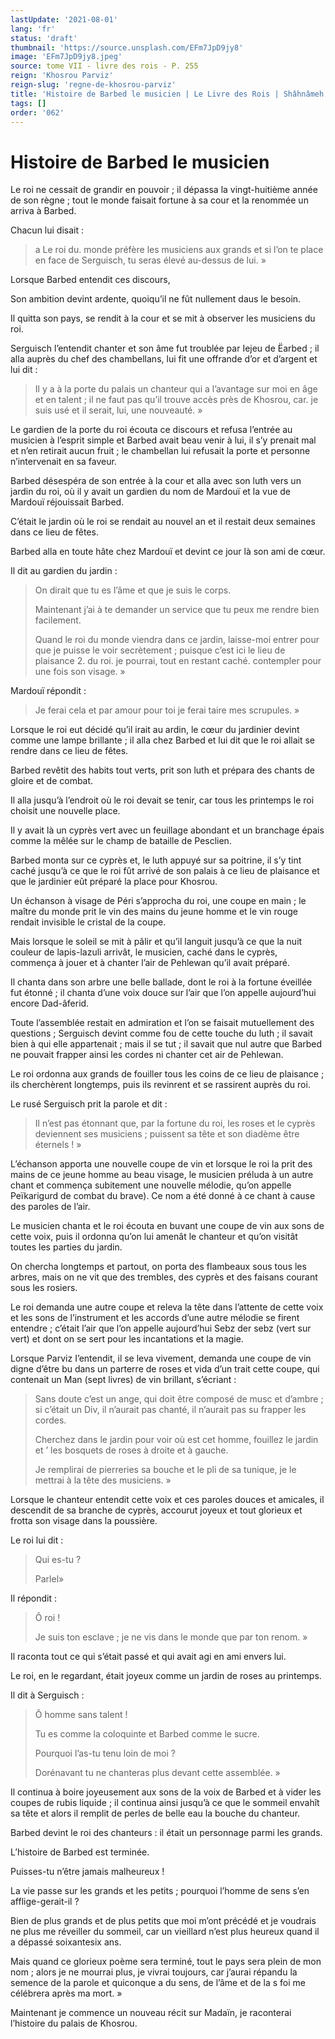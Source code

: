 ```yaml
---
lastUpdate: '2021-08-01'
lang: 'fr'
status: 'draft'
thumbnail: 'https://source.unsplash.com/EFm7JpD9jy8'
image: 'EFm7JpD9jy8.jpeg'
source: tome VII - livre des rois - P. 255
reign: 'Khosrou Parviz'
reign-slug: 'regne-de-khosrou-parviz'
title: 'Histoire de Barbed le musicien | Le Livre des Rois | Shâhnâmeh'
tags: []
order: '062'
---
```


<!-- LTeX: language=fr -->

# Histoire de Barbed le musicien

Le roi ne cessait de grandir en pouvoir ; il dépassa la vingt-huitième année de son règne ; tout le monde faisait fortune à sa cour et la renommée un arriva à Barbed.

Chacun lui disait :

> a Le roi du. monde préfère les musiciens aux grands et si l’on te place en face de Serguisch, tu seras élevé au-dessus de lui. »

Lorsque Barbed entendit ces discours,

Son ambition devint ardente, quoiqu’il ne fût nullement daus le besoin.

Il quitta son pays, se rendit à la cour et se mit à observer les musiciens du roi.

Serguisch l’entendit chanter et son âme fut troublée par Iejeu de Ëarbed ; il alla auprès du chef des chambellans, lui fit une offrande d’or et d’argent et lui dit :

> Il y a à la porte du palais un chanteur qui a l’avantage sur moi en âge et en talent ; il ne faut pas qu’il trouve accès près de Khosrou, car. je suis usé et il serait, lui, une nouveauté. »

Le gardien de la porte du roi écouta ce discours et refusa l’entrée au musicien à l’esprit simple et Barbed avait beau venir à lui, il s’y prenait mal et n’en retirait aucun fruit ; le chambellan lui refusait la porte et personne n’intervenait en sa faveur.

Barbed désespéra de son entrée à la cour et alla avec son luth vers un jardin du roi, où il y avait un gardien du nom de Mardouï et la vue de Mardouï réjouissait Barbed.

C’était le jardin où le roi se rendait au nouvel an et il restait deux semaines dans ce lieu de fêtes.

Barbed alla en toute hâte chez Mardouï et devint ce jour là son ami de cœur.

Il dit au gardien du jardin :

> On dirait que tu es l’âme et que je suis le corps.
>
> Maintenant j’ai à te demander un service que tu peux me rendre bien facilement.
>
> Quand le roi du monde viendra dans ce jardin, laisse-moi entrer pour que je puisse le voir secrètement ; puisque c’est ici le lieu de plaisance 2. du roi. je pourrai, tout en restant caché. contempler pour une fois son visage. »

Mardouï répondit :

> Je ferai cela et par amour pour toi je ferai taire mes scrupules. »

Lorsque le roi eut décidé qu’il irait au ardin, le cœur du jardinier devint comme une lampe brillante ; il alla chez Barbed et lui dit que le roi allait se rendre dans ce lieu de fêtes.

Barbed revêtit des habits tout verts, prit son luth et prépara des chants de gloire et de combat.

Il alla jusqu’à l’endroit où le roi devait se tenir, car tous les printemps le roi choisit une nouvelle place.

Il y avait là un cyprès vert avec un feuillage abondant et un branchage épais comme la mêlée sur le champ de bataille de Pesclien.

Barbed monta sur ce cyprès et, le luth appuyé sur sa poitrine, il s’y tint caché jusqu’à ce que le roi fût arrivé de son palais à ce lieu de plaisance et que le jardinier eût préparé la place pour Khosrou.

Un échanson à visage de Péri s’approcha du roi, une coupe en main ; le maître du monde prit le vin des mains du jeune homme et le vin rouge rendait invisible le cristal de la coupe.

Mais lorsque le soleil se mit à pâlir et qu’il languit jusqu’à ce que la nuit couleur de lapis-lazuli arrivât, le musicien, caché dans le cyprès, commença à jouer et à chanter l’air de Pehlewan qu’il avait préparé.

Il chanta dans son arbre une belle ballade, dont le roi à la fortune éveillée fut étonné ; il chanta d’une voix douce sur l’air que l’on appelle aujourd’hui encore Dad-âferid.

Toute l’assemblée restait en admiration et l’on se faisait mutuellement des questions ; Serguisch devint comme fou de cette touche du luth ; il savait bien à qui elle appartenait ; mais il se tut ; il savait que nul autre que Barbed ne pouvait frapper ainsi les cordes ni chanter cet air de Pehlewan.

Le roi ordonna aux grands de fouiller tous les coins de ce lieu de plaisance ; ils cherchèrent longtemps, puis ils revinrent et se rassirent auprès du roi.

Le rusé Serguisch prit la parole et dit :

> Il n’est pas étonnant que, par la fortune du roi, les roses et le cyprès deviennent ses musiciens ; puissent sa tête et son diadème être éternels ! »

L’échanson apporta une nouvelle coupe de vin et lorsque le roi la prit des mains de ce jeune homme au beau visage, le musicien préluda à un autre chant et commença subitement une nouvelle mélodie, qu’on appelle Peïkarigurd de combat du brave).
Ce nom a été donné à ce chant à cause des paroles de l’air.

Le musicien chanta et le roi écouta en buvant une coupe de vin aux sons de cette voix, puis il ordonna qu’on lui amenât le chanteur et qu’on visitât toutes les parties du jardin.

On chercha longtemps et partout, on porta des flambeaux sous tous les arbres, mais on ne vit que des trembles, des cyprès et des faisans courant sous les rosiers.

Le roi demanda une autre coupe et releva la tête dans l’attente de cette voix et les sons de l’instrument et les accords d’une autre mélodie se firent entendre ; c’était l’air que l’on appelle aujourd’hui Sebz der sebz (vert sur vert) et dont on se sert pour les incantations et la magie.

Lorsque Parviz I’entendit, il se leva vivement, demanda une coupe de vin digne d’être bu dans un parterre de roses et vida d’un trait cette coupe, qui contenait un Man (sept livres) de vin brillant, s’écriant :

> Sans doute c’est un ange, qui doit être composé de musc et d’ambre ; si c’était un Div, il n’aurait pas chanté, il n’aurait pas su frapper les cordes.
>
> Cherchez dans le jardin pour voir où est cet homme, fouillez le jardin et
’ les bosquets de roses à droite et à gauche.
>
> Je remplirai de pierreries sa bouche et le pli de sa tunique, je le mettrai à la tête des musiciens. »

Lorsque le chanteur entendit cette voix et ces paroles douces et amicales, il descendit de sa branche de cyprès, accourut joyeux et tout glorieux et frotta son visage dans la poussière.

Le roi lui dit :

> Qui es-tu ?
>
> Parlel»

Il répondit :

> Ô roi !
>
> Je suis ton esclave ; je ne vis dans le monde que par ton renom. »

Il raconta tout ce qui s’était passé et qui avait agi en ami envers lui.

Le roi, en le regardant, était joyeux comme un jardin de roses au printemps.

Il dit à Serguisch :

> Ô homme sans talent !
>
> Tu es comme la coloquinte et Barbed comme le sucre.
>
> Pourquoi l’as-tu tenu loin de moi ?
>
> Dorénavant tu ne chanteras plus devant cette assemblée. »

Il continua à boire joyeusement aux sons de la voix de Barbed et à vider les coupes de rubis liquide ; il continua ainsi jusqu’à ce que le sommeil envahît sa tête et alors il remplit de perles de belle eau la bouche du chanteur.

Barbed devint le roi des chanteurs : il était un personnage parmi les grands.

L’histoire de Barbed est terminée.

Puisses-tu n’être jamais malheureux !

La vie passe sur les grands et les petits ; pourquoi l’homme de sens s’en afflige-gerait-il ?

Bien de plus grands et de plus petits que moi m’ont précédé et je voudrais ne plus me réveiller du sommeil, car un vieillard n’est plus heureux quand il a dépassé soixantesix ans.

Mais quand ce glorieux poème sera terminé, tout le pays sera plein de mon nom ; alors je ne mourrai plus, je vivrai toujours, car j’aurai répandu la semence de la parole et quiconque a du sens, de l’âme et de la s foi me célébrera après ma mort. »

Maintenant je commence un nouveau récit sur Madaïn, je raconterai l’histoire du palais de Khosrou.
